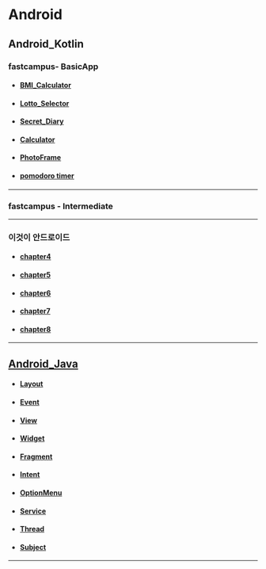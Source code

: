 # Android


## Android_Kotlin

### fastcampus- BasicApp

- #### [BMI_Calculator](https://github.com/oxix97/Android_Study/tree/master/BasicApp/BMI_Calulator)
- #### [Lotto_Selector](https://github.com/oxix97/Android_Study/tree/master/BasicApp/Lotto)
- #### [Secret_Diary](https://github.com/oxix97/Android_Study/tree/master/BasicApp/SecretDiary)
- #### [Calculator](https://github.com/oxix97/Android_Study/tree/master/BasicApp/Calculator)  
- #### [PhotoFrame](https://github.com/oxix97/Android_Study/tree/master/BasicApp/PhotoFrame)
- #### [pomodoro timer](https://github.com/oxix97/Android_Study/tree/master/BasicApp/pomodoro%20timer)

---

### fastcampus - Intermediate



---
### 이것이 안드로이드

- #### [chapter4](https://github.com/oxix97/Android_Study/tree/master/Android_Kotlin/chapter4)
- #### [chapter5](https://github.com/oxix97/Android_Study/tree/master/Android_Kotlin/chapter5)
- #### [chapter6](https://github.com/oxix97/Android_Study/tree/master/Android_Kotlin/chapter6)
- #### [chapter7](https://github.com/oxix97/Android_Study/tree/master/Android_Kotlin/chapter7)
- #### [chapter8](https://github.com/oxix97/Android_Study/tree/master/Android_Kotlin/chapter8)
---

## [Android_Java](https://github.com/oxix97/Android_Study/tree/master/Do_it%20Android)

- #### [Layout](https://github.com/oxix97/Android_Study/tree/master/Do_it%20Android/layout)
- #### [Event](https://github.com/oxix97/Android_Study/tree/master/Do_it%20Android/Event)
- #### [View](https://github.com/oxix97/Android_Study/tree/master/Do_it%20Android/View)
- #### [Widget](https://github.com/oxix97/Android_Study/tree/master/Do_it%20Android/Widget)
- #### [Fragment](https://github.com/oxix97/Android_Study/tree/master/Do_it%20Android/Fragment)
- #### [Intent](https://github.com/oxix97/Android_Study/tree/master/Do_it%20Android/Intent)
- #### [OptionMenu](https://github.com/oxix97/Android_Study/tree/master/Do_it%20Android/optionMenu)
- #### [Service](https://github.com/oxix97/Android_Study/tree/master/Do_it%20Android/Service)
- #### [Thread](https://github.com/oxix97/Android_Study/tree/master/Do_it%20Android/Thread)
- #### [Subject](https://github.com/oxix97/Android_Study/tree/master/Do_it%20Android/Subject)

-----
